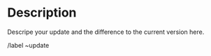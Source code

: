 # Description

Descripe your update and the difference to the current version here.

/label ~update

